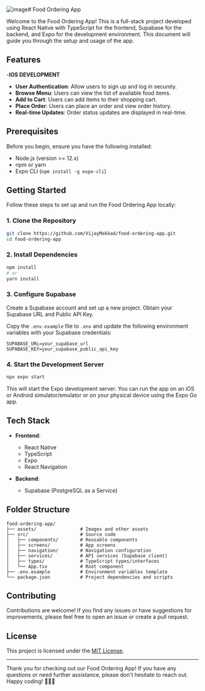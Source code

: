 ![image](https://github.com/VijayMakkad/FoodOrdering-App/assets/113830893/5da7b245-298d-49ca-8a36-c84dddb48c20)# Food Ordering App

Welcome to the Food Ordering App! This is a full-stack project developed using React Native with TypeScript for the frontend, Supabase for the backend, and Expo for the development environment. This document will guide you through the setup and usage of the app.

## Features
-**IOS DEVELOPMENT**
- **User Authentication**: Allow users to sign up and log in securely.
- **Browse Menu**: Users can view the list of available food items.
- **Add to Cart**: Users can add items to their shopping cart.
- **Place Order**: Users can place an order and view order history.
- **Real-time Updates**: Order status updates are displayed in real-time.

## Prerequisites

Before you begin, ensure you have the following installed:

- Node.js (version >= 12.x)
- npm or yarn
- Expo CLI (`npm install -g expo-cli`)

## Getting Started

Follow these steps to set up and run the Food Ordering App locally:

### 1. Clone the Repository

```bash
git clone https://github.com/VijayMakkad/food-ordering-app.git
cd food-ordering-app
```

### 2. Install Dependencies

```bash
npm install
# or
yarn install
```

### 3. Configure Supabase

Create a Supabase account and set up a new project. Obtain your Supabase URL and Public API Key.

Copy the `.env.example` file to `.env` and update the following environment variables with your Supabase credentials:

```dotenv
SUPABASE_URL=your_supabase_url
SUPABASE_KEY=your_supabase_public_api_key
```

### 4. Start the Development Server

```bash
npx expo start
```

This will start the Expo development server. You can run the app on an iOS or Android simulator/emulator or on your physical device using the Expo Go app.

## Tech Stack

- **Frontend**:
  - React Native
  - TypeScript
  - Expo
  - React Navigation

- **Backend**:
  - Supabase (PostgreSQL as a Service)
  
## Folder Structure

```
food-ordering-app/
├── assets/                # Images and other assets
├── src/                   # Source code
│   ├── components/        # Reusable components
│   ├── screens/           # App screens
│   ├── navigation/        # Navigation configuration
│   ├── services/          # API services (Supabase client)
│   ├── types/             # TypeScript types/interfaces
│   └── App.tsx            # Root component
├── .env.example           # Environment variables template
└── package.json           # Project dependencies and scripts
```

## Contributing

Contributions are welcome! If you find any issues or have suggestions for improvements, please feel free to open an issue or create a pull request.

## License

This project is licensed under the [MIT License](LICENSE).

---

Thank you for checking out our Food Ordering App! If you have any questions or need further assistance, please don't hesitate to reach out. Happy coding! 🍔🍕🌮

